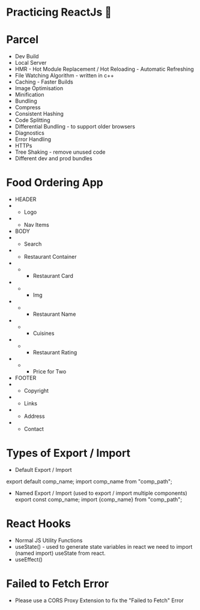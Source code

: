 # Practicing ReactJs 🚀

# Parcel

- Dev Build
- Local Server
- HMR - Hot Module Replacement / Hot Reloading - Automatic Refreshing
- File Watching Algorithm - written in c++
- Caching - Faster Builds
- Image Optimisation
- Minification
- Bundling
- Compress
- Consistent Hashing
- Code Splitting
- Differential Bundling - to support older browsers
- Diagnostics
- Error Handling
- HTTPs
- Tree Shaking - remove unused code
- Different dev and prod bundles

# Food Ordering App

- HEADER
- - Logo
- - Nav Items
- BODY
- - Search
- - Restaurant Container
- - - Restaurant Card
- - - Img
- - - Restaurant Name
- - - Cuisines
- - - Restaurant Rating
- - - Price for Two
- FOOTER
- - Copyright
- - Links
- - Address
- - Contact

# Types of Export / Import

- Default Export / Import

export default comp_name;
import comp_name from "comp_path";

- Named Export / Import (used to export / import multiple components)
  export const comp_name;
  import {comp_name} from "comp_path";

# React Hooks

- Normal JS Utility Functions
- useState() - used to generate state variables in react
  we need to import (named import) useState from react.
- useEffect()

# Failed to Fetch Error

- Please use a CORS Proxy Extension to fix the "Failed to Fetch" Error
